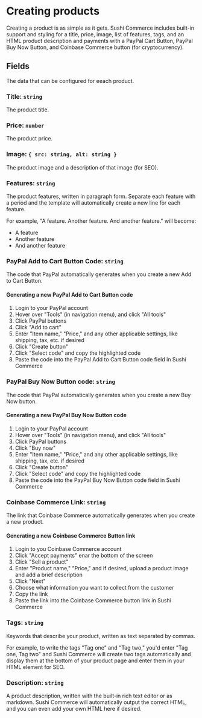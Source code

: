 # Creating products

Creating a product is as simple as it gets. Sushi Commerce includes built-in support and styling for a title, price, image, list of features, tags, and an HTML product description and payments with a PayPal Cart Button, PayPal Buy Now Button, and Coinbase Commerce button (for cryptocurrency). 

## Fields

The data that can be configured for eeach product.

### Title: ```string```

The product title.

### Price: ```number```

The product price.

### Image: ```{ src: string, alt: string }```

The product image and a description of that image (for SEO).

### Features: ```string```

The product features, written in paragraph form. Separate each feature with a period and the template will automatically create a new line for each feature. 

For example, "A feature. Another feature. And another feature." will become:

- A feature
- Another feature
- And another feature

### PayPal Add to Cart Button Code: ```string```

The code that PayPal automatically generates when you create a new Add to Cart Button. 

#### Generating a new PayPal Add to Cart Button code

1. Login to your PayPal account
2. Hover over "Tools" (in navigation menu), and click "All tools"
3. Click PayPal buttons
4. Click "Add to cart"
5. Enter "Item name," "Price," and any other applicable settings, like shipping, tax, etc. if desired
6. Click "Create button"
7. Click "Select code" and copy the highlighted code 
8. Paste the code into the PayPal Add to Cart Button code field in Sushi Commerce

### PayPal Buy Now Button code: ```string```

The code that PayPal automatically generates when you create a new Buy Now button.

#### Generating a new PayPal Buy Now Button code

1. Login to your PayPal account
2. Hover over "Tools" (in navigation menu), and click "All tools"
3. Click PayPal buttons
4. Click "Buy now"
5. Enter "Item name," "Price," and any other applicable settings, like shipping, tax, etc. if desired
6. Click "Create button"
7. Click "Select code" and copy the highlighted code 
8. Paste the code into the PayPal Buy Now Button code field in Sushi Commerce

### Coinbase Commerce Link: ```string```

The link that Coinbase Commerce automatically generates when you create a new product.

#### Generating a new Coinbase Commerce Button link

1. Login to you Coinbase Commerce account
2. Click "Accept payments" enar the bottom of the screen
3. Click "Sell a product"
4. Enter "Product name," "Price," and if desired, upload a product image and add a brief description
5. Click "Next"
6. Choose what information you want to collect from the customer
7. Copy the link
8. Paste the link into the Coinbase Commerce button link in Sushi Commerce

### Tags: ```string```

Keywords that describe your product, written as text separated by commas. 

For example, to write the tags "Tag one" and "Tag two," you'd enter "Tag one, Tag two" and Sushi Commerce will create two tags automatically and display them at the bottom of your product page and enter them in your <head> HTML element for SEO.

### Description: ```string```

A product description, written with the built-in rich text editor or as markdown. Sushi Commerce will automatically output the correct HTML, and you can even add your own HTML here if desired. 

